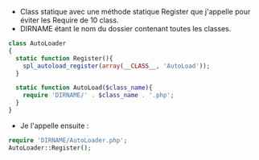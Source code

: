 * Class statique avec une méthode statique Register que j'appelle pour éviter les Require de 10 class.
* DIRNAME étant le nom du dossier contenant toutes les classes.

```php
class AutoLoader
{
  static function Register(){
    spl_autoload_register(array(__CLASS__, 'AutoLoad'));
  }

  static function AutoLoad($class_name){
    require 'DIRNAME/' . $class_name . '.php';
  }
}
```


* Je l'appelle ensuite :
```php
require 'DIRNAME/AutoLoader.php';
AutoLoader::Register();
```
